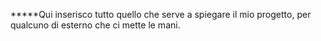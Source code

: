*****Qui inserisco tutto quello che serve a spiegare il mio progetto, per qualcuno di esterno che ci mette le mani.
